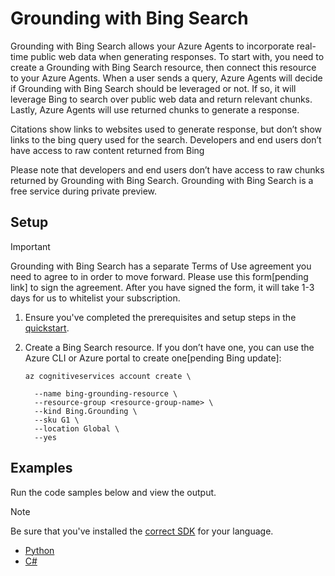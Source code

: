 # Grounding with Bing Search 

Grounding with Bing Search allows your Azure Agents to incorporate real-time public web data when generating responses. To start with, you need to create a Grounding with Bing Search resource, then connect this resource to your Azure Agents. When a user sends a query, Azure Agents will decide if Grounding with Bing Search should be leveraged or not. If so, it will leverage Bing to search over public web data and return relevant chunks. Lastly, Azure Agents will use returned chunks to generate a response.  

Citations show links to websites used to generate response, but don’t show links to the bing query used for the search. Developers and end users don’t have access to raw content returned from Bing 

Please note that developers and end users don’t have access to raw chunks returned by Grounding with Bing Search. Grounding with Bing Search is a free service during private preview. 	 

## Setup  

> [!IMPORTANT]
> Grounding with Bing Search has a separate Terms of Use agreement you need to agree to in order to move forward. Please use this form[pending link] to sign the agreement. After you have signed the form, it will take 1-3 days for us to whitelist your subscription.

1. Ensure you've completed the prerequisites and setup steps in the [quickstart](../../quickstart.md).

1. Create a Bing Search resource. If you don’t have one, you can use the Azure CLI or Azure portal to create one[pending Bing update]: 
    
    ```console
    az cognitiveservices account create \ 
    
      --name bing-grounding-resource \ 
      --resource-group <resource-group-name> \ 
      --kind Bing.Grounding \ 
      --sku G1 \ 
      --location Global \ 
      --yes 
    ```

## Examples

Run the code samples below and view the output. 

>[!NOTE]
> Be sure that you've installed the [correct SDK](../../quickstart.md#install-the-sdk-package) for your language.

* [Python](./python-sample.py)
* [C#](./csharp-sample.cs)